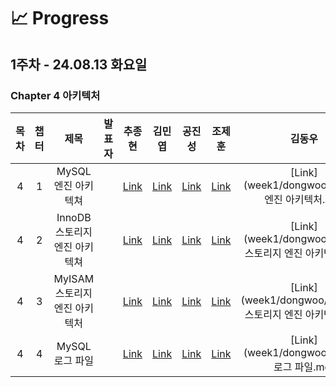 # 📈 Progress

## 1주차 - 24.08.13 화요일
### Chapter 4 아키텍처

| 목차 | 챕터 |         제목          | 발표자 |                  추종현                   |                 김민엽                  |   공진성    |   조제훈    |               김동우                |
|:--:|:--:|:-------------------:|:---:|:--------------------------------------:|:------------------------------------:|:--------:|:--------:|:--------------------------------:|
| 4  | 1  |    MySQL 엔진 아키텍쳐    |     | [Link]() | [Link]() | [Link]() | [Link]() | [Link](week1/dongwoo/MySQL 엔진 아키텍처.md) |
| 4  | 2  | InnoDB 스토리지 엔진 아키텍쳐 |     |                [Link]()                | [Link]() | [Link]() | [Link]() | [Link](week1/dongwoo/InnoDB 스토리지 엔진 아키텍쳐.md) |
| 4  | 3  | MyISAM 스토리지 엔진 아키텍처 |     |                [Link]()                | [Link]() | [Link]() | [Link]() | [Link](week1/dongwoo/MyISAM 스토리지 엔진 아키텍처.md) |
| 4  | 4  |     MySQL 로그 파일     |     |                [Link]()                | [Link]() | [Link]() | [Link]() | [Link](week1/dongwoo/MySQL 로그 파일.md) |